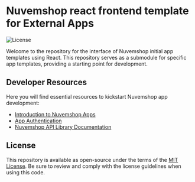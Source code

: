 # Nuvemshop react frontend template for External Apps

![License](https://img.shields.io/badge/license-MIT-blue)

Welcome to the repository for the interface of Nuvemshop initial app templates using React. This repository serves as a submodule for specific app templates, providing a starting point for development.

## Developer Resources

Here you will find essential resources to kickstart Nuvemshop app development:

- [Introduction to Nuvemshop Apps](https://tiendanube.github.io/devhub-apps/docs/getting-started)
- [App Authentication](https://tiendanube.github.io/devhub-apps/docs/applications/overview#autenticando-seu-aplicativo)
- [Nuvemshop API Library Documentation](https://tiendanube.github.io/devhub-apps/docs/developer-tools/nuvemshop-api/)

## License

This repository is available as open-source under the terms of the [MIT License](https://opensource.org/license/mit/). Be sure to review and comply with the license guidelines when using this code.
